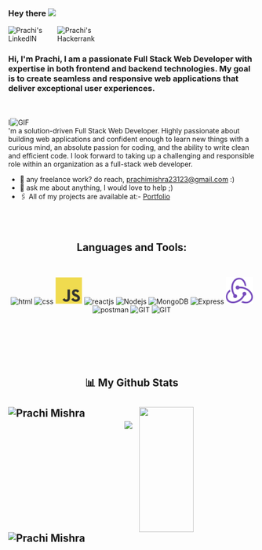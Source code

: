 ### Hey there <img src="https://media.giphy.com/media/hvRJCLFzcasrR4ia7z/giphy.gif" width="30px"> 

<a href="https://www.linkedin.com/in/prachi-mishra-45b80b279/" target="_blank">
  <img align="left" alt="Prachi's LinkedIN" width="100px" src="https://cdn.icon-icons.com/icons2/2530/PNG/512/linkedin_button_icon_151847.png" />
</a>
<a href="https://www.hackerrank.com/profile/mishramamta1201" target="_blank">
  <img align="left" alt="Prachi's Hackerrank" width="100px" src="https://marketplace.jazzhr.com/wp-content/uploads/78043367-hackerrank-logo-latest.png"/>
</a>

<br />

<br/>
<h3>Hi, I'm Prachi, I am a passionate Full Stack Web Developer with expertise in both frontend and backend technologies. My goal is to create seamless and responsive web applications that deliver exceptional user experiences.</h3>
<br/>
<br />
<img align="right" alt="GIF" src="https://miro.medium.com/max/700/0*FGD6BUzzZs1VJLuY.gif" width="500px" />
I'm a solution-driven Full Stack Web Developer. Highly passionate about building web applications and confident enough to learn new things with a curious mind, an absolute passion for coding, and the ability to write clean and efficient code. I look forward to taking up a challenging and responsible role within an organization as a full-stack web developer.
  
- 💼 any freelance work? do reach, [prachimishra23123@gmail.com](mailto:prachimishra23123@gmail.com) :)
- 💬 ask me about anything, I would love to help ;)
- 🖇️ All of my projects are available at:- <a href="https://misprachi023.github.io/prachi-portfolio/" target="_blank">Portfolio</a>



<br>
<br/>
<span><h2 align="center">Languages and Tools:</h2>
  <br>
  <p align="center">
      <img src="https://www.vectorlogo.zone/logos/w3_html5/w3_html5-icon.svg" alt="html" width="55" height="55"/>
      <img src="https://www.vectorlogo.zone/logos/w3_css/w3_css-icon.svg" alt="css" width="55" height="55"/>
      <img src="https://raw.githubusercontent.com/devicons/devicon/master/icons/javascript/javascript-original.svg" alt="javascript" width="55" height="55"/>
      <img src="https://www.vectorlogo.zone/logos/reactjs/reactjs-icon.svg" alt="reactjs" width="55" height="55"/>
      <img src="https://www.vectorlogo.zone/logos/nodejs/nodejs-icon.svg" alt="Nodejs" width="55" height="55"/>
      <img scr="https://raw.githubusercontent.com/devicons/devicon/master/icons/mongodb/mongodb-original-wordmark.svg" alt="MongoDB" width= "55" height ="55"/>
      <img src= "https://www.vectorlogo.zone/logos/expressjs/expressjs-ar21.svg" alt ="Express" width="55" height ="55"/>
      <img src="https://raw.githubusercontent.com/devicons/devicon/master/icons/redux/redux-original.svg" alt="redux" width="55" height="55"/>
      <img src="https://www.vectorlogo.zone/logos/getpostman/getpostman-icon.svg" alt="postman" width="55" height="55"/>
      <img src="https://www.vectorlogo.zone/logos/git-scm/git-scm-icon.svg" alt="GIT" width="55" height="55" marginleft="15"/>
      <img src="https://www.svgrepo.com/show/354048/material-ui.svg" alt="GIT" width="55" height="55" marginleft="15"/>
</p></span>

<br><br>


<br /><br />
<h2 align="center">📊 My Github Stats<h2>
<div>
  <img align="left" src="https://github-readme-streak-stats.herokuapp.com/?user=misprachi023&theme=radical" alt="Prachi Mishra" height="250px" width="47%" />
  <img align="right" src="https://github-readme-stats.vercel.app/api?username=misprachi023&show_icons=true&theme=radical" height="255px" width="47%"/>
<div>
  </br>
  
<div>
  <img align="left" src="https://github-readme-stats.vercel.app/api/top-langs/?username=misprachi023&theme=radical&langs_count=8" alt="Prachi Mishra" height="260px" width="100%"/>

  
 <img  src="https://raw.githubusercontent.com/Trilokia/Trilokia/379277808c61ef204768a61bbc5d25bc7798ccf1/bottom_header.svg" />
<!--
**misprachi023/misprachi023** is a ✨ _special_ ✨ repository because its `README.md` (this file) appears on your GitHub profile.

Here are some ideas to get you started:

- 🔭 I’m currently working on ...
- 🌱 I’m currently learning ...
- 👯 I’m looking to collaborate on ...
- 🤔 I’m looking for help with ...
- 💬 Ask me about ...
- 📫 How to reach me: ...
- 😄 Pronouns: ...
- ⚡ Fun fact: ...
-->
